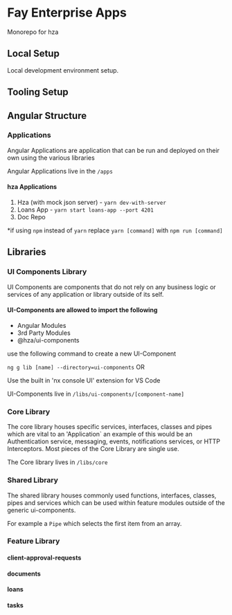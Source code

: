 # Fay Enterprise Apps

Monorepo for hza

## Local Setup

Local development environment setup.

## Tooling Setup

## Angular Structure

### Applications

Angular Applications are application that can be run and deployed on their own using
the various libraries

Angular Applications live in the `/apps`

#### hza Applications

1. Hza (with mock json server) - `yarn dev-with-server`
2. Loans App - `yarn start loans-app --port 4201`
3. Doc Repo

\*if using `npm` instead of `yarn` replace `yarn [command]` with `npm run [command]`

## Libraries

### UI Components Library

UI Components are components that do not rely on
any business logic or services of any application or library outside of its self.

#### UI-Components are allowed to import the following

- Angular Modules
- 3rd Party Modules
- @hza/ui-components

use the following command to create a new UI-Component

`ng g lib [name] --directory=ui-components` OR

Use the built in 'nx console UI' extension for VS Code

UI-Components live in `/libs/ui-components/[component-name]`

### Core Library

The core library houses specific services, interfaces, classes and pipes which are vital to an 'Application` an example of this would be an Authentication service, messaging, events, notifications services, or HTTP Interceptors. Most pieces of the Core Library are single use.

The Core library lives in `/libs/core`

### Shared Library

The shared library houses commonly used
functions, interfaces, classes, pipes and services which can be used within feature modules outside of the generic ui-components.

For example a `Pipe` which selects the first item from an array.

### Feature Library


#### client-approval-requests

#### documents

#### loans


#### tasks
